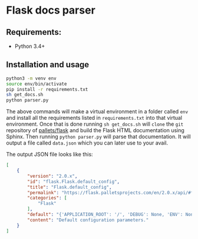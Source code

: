 # Flask docs parser

## Requirements:

- Python 3.4+

## Installation and usage
```bash
python3 -m venv env
source env/bin/activate
pip install -r requirements.txt
sh get_docs.sh
python parser.py
```

The above commands will make a virtual environment in a folder called `env` and install all the requirements listed in `requirements.txt` into that virtual environment.
Once that is done running `sh get_docs.sh` will `clone` the `git` repository of [pallets/flask](https://github.com/pallets/flask) and build the Flask HTML documentation using Sphinx.
Then running `python parser.py` will parse that documentation.
It will output a file called `data.json` which you can later use to your avail.

The output JSON file looks like this:
```json
[
    {
        "version": "2.0.x",
        "id": "flask.Flask.default_config",
        "title": "Flask.default_config",
        "permalink": "https://flask.palletsprojects.com/en/2.0.x/api/#flask.Flask.default_config",
        "categories": [
            "Flask"
        ],
        "default": "{'APPLICATION_ROOT': '/', 'DEBUG': None, 'ENV': None, 'EXPLAIN_TEMPLATE_LOADING': False, 'JSONIFY_MIMETYPE': 'application/json', 'JSONIFY_PRETTYPRINT_REGULAR': False, 'JSON_AS_ASCII': True, 'JSON_SORT_KEYS': True, 'MAX_CONTENT_LENGTH': None, 'MAX_COOKIE_SIZE': 4093, 'PERMANENT_SESSION_LIFETIME': datetime.timedelta(days31), 'PREFERRED_URL_SCHEME': 'http', 'PRESERVE_CONTEXT_ON_EXCEPTION': None, 'PROPAGATE_EXCEPTIONS': None, 'SECRET_KEY': None, 'SEND_FILE_MAX_AGE_DEFAULT': datetime.timedelta(seconds43200), 'SERVER_NAME': None, 'SESSION_COOKIE_DOMAIN': None, 'SESSION_COOKIE_HTTPONLY': True, 'SESSION_COOKIE_NAME': 'session', 'SESSION_COOKIE_PATH': None, 'SESSION_COOKIE_SAMESITE': None, 'SESSION_COOKIE_SECURE': False, 'SESSION_REFRESH_EACH_REQUEST': True, 'TEMPLATES_AUTO_RELOAD': None, 'TESTING': False, 'TRAP_BAD_REQUEST_ERRORS': None, 'TRAP_HTTP_EXCEPTIONS': False, 'USE_X_SENDFILE': False}",
        "content": "Default configuration parameters."
    }
]
```